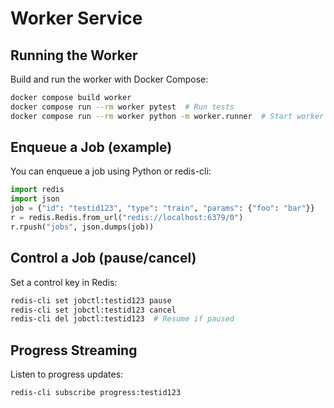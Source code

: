 # Worker Service

## Running the Worker

Build and run the worker with Docker Compose:

```bash
docker compose build worker
docker compose run --rm worker pytest  # Run tests
docker compose run --rm worker python -m worker.runner  # Start worker
```

## Enqueue a Job (example)

You can enqueue a job using Python or redis-cli:

```python
import redis
import json
job = {"id": "testid123", "type": "train", "params": {"foo": "bar"}}
r = redis.Redis.from_url("redis://localhost:6379/0")
r.rpush("jobs", json.dumps(job))
```

## Control a Job (pause/cancel)

Set a control key in Redis:

```bash
redis-cli set jobctl:testid123 pause
redis-cli set jobctl:testid123 cancel
redis-cli del jobctl:testid123  # Resume if paused
```

## Progress Streaming

Listen to progress updates:

```bash
redis-cli subscribe progress:testid123
``` 
